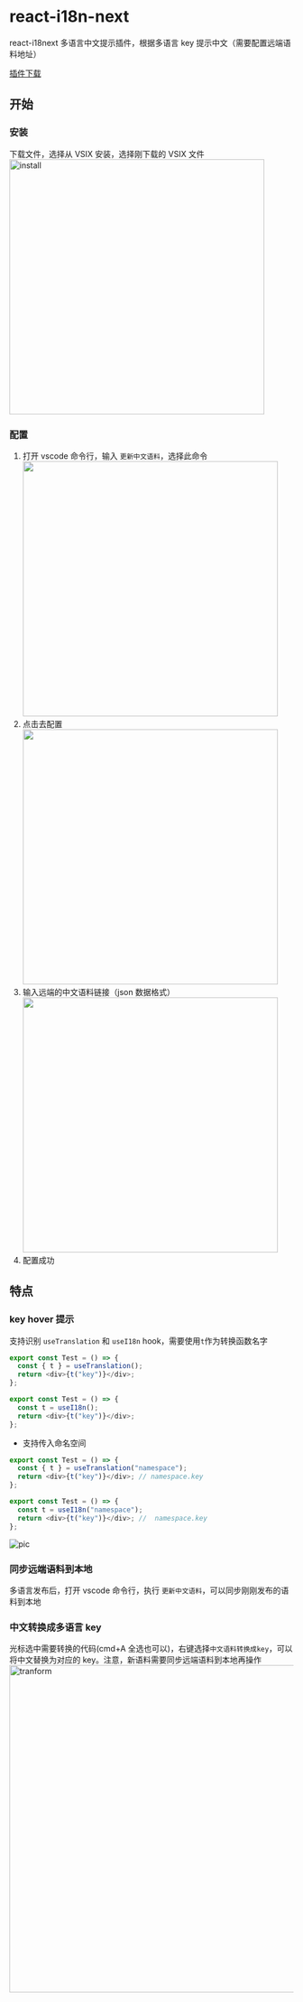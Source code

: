 # react-i18n-next

react-i18next 多语言中文提示插件，根据多语言 key 提示中文（需要配置远端语料地址）

[插件下载](https://git.duowan.com/dengmingyu1/vscode-react-i18n-next/-/raw/master/react-i18n-next-0.0.1.vsix?inline=false)

## 开始

### 安装

下载文件，选择从 VSIX 安装，选择刚下载的 VSIX 文件
<br/>
<img width="452" alt="install" src="https://user-images.githubusercontent.com/20468805/171160229-7c7e1aeb-e28d-4788-a56b-c19cb888214e.png">

### 配置

1. 打开 vscode 命令行，输入 `更新中文语料`，选择此命令
   <br/>
   <img width="452" src="https://user-images.githubusercontent.com/20468805/171149606-d510619c-339d-4e23-8ab4-cfc3acde218c.png" />
2. 点击去配置
   <br/>
   <img width="452" src="https://user-images.githubusercontent.com/20468805/171149907-3729fee3-7650-4091-83f9-19a505c808d0.png" />
3. 输入远端的中文语料链接（json 数据格式）
   <br/>
   <img width="452" src="https://user-images.githubusercontent.com/20468805/171150017-5d34b30c-9aac-42e9-989f-b9ee86e13c2e.png" />
4. 配置成功

## 特点

### key hover 提示

支持识别 `useTranslation` 和 `useI18n` hook，需要使用`t`作为转换函数名字

```javascript
export const Test = () => {
  const { t } = useTranslation();
  return <div>{t("key")}</div>;
};
```

```javascript
export const Test = () => {
  const t = useI18n();
  return <div>{t("key")}</div>;
};
```

- 支持传入命名空间

```javascript
export const Test = () => {
  const { t } = useTranslation("namespace");
  return <div>{t("key")}</div>; // namespace.key
};
```

```javascript
export const Test = () => {
  const t = useI18n("namespace");
  return <div>{t("key")}</div>; //  namespace.key
};
```

![pic](https://user-images.githubusercontent.com/20468805/171150219-f9991216-025b-45dc-9add-46fdee75899e.png)

### 同步远端语料到本地

多语言发布后，打开 vscode 命令行，执行 `更新中文语料`，可以同步刚刚发布的语料到本地

### 中文转换成多语言 key

光标选中需要转换的代码(cmd+A 全选也可以)，右键选择`中文语料转换成key`，可以将中文替换为对应的 key。注意，新语料需要同步远端语料到本地再操作
<br/>
<img width="580" alt="tranform" src="https://user-images.githubusercontent.com/20468805/172346393-40d24ba1-11ea-4e57-a13a-05f340a5cf43.png">
